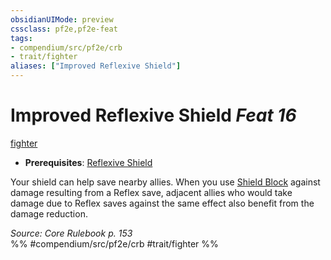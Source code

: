 ```yaml
---
obsidianUIMode: preview
cssclass: pf2e,pf2e-feat
tags:
- compendium/src/pf2e/crb
- trait/fighter
aliases: ["Improved Reflexive Shield"]
---
```

# Improved Reflexive Shield  *Feat 16*  
[fighter](rules/traits/fighter.md)  

- **Prerequisites**: [Reflexive Shield](compendium/feats/reflexive-shield.md)

Your shield can help save nearby allies. When you use [Shield Block](compendium/feats/shield-block.md) against damage resulting from a Reflex save, adjacent allies who would take damage due to Reflex saves against the same effect also benefit from the damage reduction.

*Source: Core Rulebook p. 153*  
%% #compendium/src/pf2e/crb #trait/fighter %%